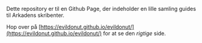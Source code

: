 Dette repository er til en Github Page, der indeholder en lille samling guides til Arkadens skribenter.

Hop over på [https://evildonut.github.io/evildonut/](https://evildonut.github.io/evildonut/) for at se den *rigtige* side.
